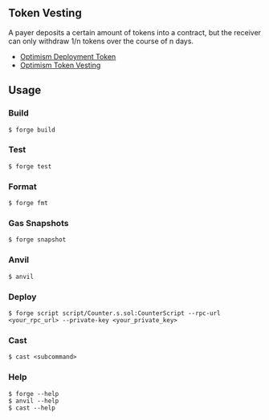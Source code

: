 ## Token Vesting

A payer deposits a certain amount of tokens into a contract, but the receiver can only withdraw 1/n tokens over the course of n days.

- [Optimism Deployment Token](https://goerli-optimism.etherscan.io/address/0xa340bb99457d4e676824da9f20bd9df1684b1529)
- [Optimism Token Vesting](https://goerli-optimism.etherscan.io/address/0x8f2505b1aa4b22f746ea832c79cf34dc39dac41b)

## Usage

### Build

```shell
$ forge build
```

### Test

```shell
$ forge test
```

### Format

```shell
$ forge fmt
```

### Gas Snapshots

```shell
$ forge snapshot
```

### Anvil

```shell
$ anvil
```

### Deploy

```shell
$ forge script script/Counter.s.sol:CounterScript --rpc-url <your_rpc_url> --private-key <your_private_key>
```

### Cast

```shell
$ cast <subcommand>
```

### Help

```shell
$ forge --help
$ anvil --help
$ cast --help
```
